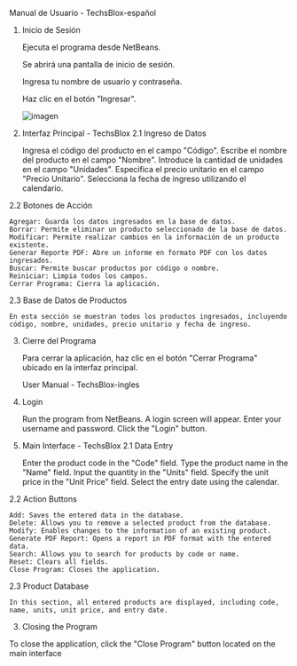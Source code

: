 

Manual de Usuario - TechsBlox-español
1. Inicio de Sesión

    Ejecuta el programa desde NetBeans.
   
    Se abrirá una pantalla de inicio de sesión.
         
    Ingresa tu nombre de usuario y contraseña.
   
    Haz clic en el botón "Ingresar". 

   ![imagen](https://github.com/GuillermoALopez/BasedeDatos/assets/145726629/06f96c8a-6efc-4530-98b5-9f3e2b8dffa9)



   

3. Interfaz Principal - TechsBlox
2.1 Ingreso de Datos

    Ingresa el código del producto en el campo "Código".
    Escribe el nombre del producto en el campo "Nombre".
    Introduce la cantidad de unidades en el campo "Unidades".
    Especifica el precio unitario en el campo "Precio Unitario".
    Selecciona la fecha de ingreso utilizando el calendario.

2.2 Botones de Acción

    Agregar: Guarda los datos ingresados en la base de datos.
    Borrar: Permite eliminar un producto seleccionado de la base de datos.
    Modificar: Permite realizar cambios en la información de un producto existente.
    Generar Reporte PDF: Abre un informe en formato PDF con los datos ingresados.
    Buscar: Permite buscar productos por código o nombre.
    Reiniciar: Limpia todos los campos.
    Cerrar Programa: Cierra la aplicación.

2.3 Base de Datos de Productos

    En esta sección se muestran todos los productos ingresados, incluyendo código, nombre, unidades, precio unitario y fecha de ingreso.

3. Cierre del Programa

    Para cerrar la aplicación, haz clic en el botón "Cerrar Programa" ubicado en la interfaz principal.



   User Manual - TechsBlox-ingles 
1. Login

    Run the program from NetBeans.
    A login screen will appear.
    Enter your username and password.
    Click the "Login" button.

2. Main Interface - TechsBlox
2.1 Data Entry

    Enter the product code in the "Code" field.
    Type the product name in the "Name" field.
    Input the quantity in the "Units" field.
    Specify the unit price in the "Unit Price" field.
    Select the entry date using the calendar.

2.2 Action Buttons

    Add: Saves the entered data in the database.
    Delete: Allows you to remove a selected product from the database.
    Modify: Enables changes to the information of an existing product.
    Generate PDF Report: Opens a report in PDF format with the entered data.
    Search: Allows you to search for products by code or name.
    Reset: Clears all fields.
    Close Program: Closes the application.

2.3 Product Database

    In this section, all entered products are displayed, including code, name, units, unit price, and entry date.

3. Closing the Program

To close the application, click the "Close Program" button located on the main interface



